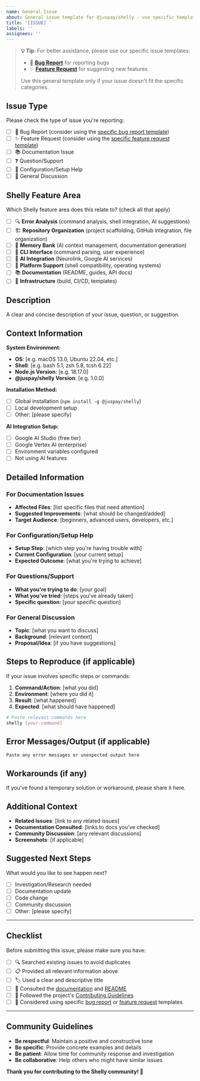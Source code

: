 ```yaml
---
name: General Issue
about: General issue template for @juspay/shelly - use specific templates when available
title: '[ISSUE] '
labels: ''
assignees: ''
---
```


> **💡 Tip**: For better assistance, please use our specific issue templates:
>
> - 🐛 **[Bug Report](bug_report.md)** for reporting bugs
> - ✨ **[Feature Request](feature_request.md)** for suggesting new features
>
> Use this general template only if your issue doesn't fit the specific categories.

## Issue Type

Please check the type of issue you're reporting:

- [ ] 🐛 Bug Report (consider using the [specific bug report template](./bug_report.md))
- [ ] ✨ Feature Request (consider using the [specific feature request template](./feature_request.md))
- [ ] 📚 Documentation Issue
- [ ] ❓ Question/Support
- [ ] 🔧 Configuration/Setup Help
- [ ] 💬 General Discussion

## Shelly Feature Area

Which Shelly feature area does this relate to? (check all that apply)

- [ ] 🔍 **Error Analysis** (command analysis, shell integration, AI suggestions)
- [ ] 🏗️ **Repository Organization** (project scaffolding, GitHub integration, file organization)
- [ ] 🧠 **Memory Bank** (AI context management, documentation generation)
- [ ] 🔧 **CLI Interface** (command parsing, user experience)
- [ ] 🤖 **AI Integration** (Neurolink, Google AI services)
- [ ] 📱 **Platform Support** (shell compatibility, operating systems)
- [ ] 📚 **Documentation** (README, guides, API docs)
- [ ] 🔨 **Infrastructure** (build, CI/CD, templates)

## Description

A clear and concise description of your issue, question, or suggestion.

## Context Information

**System Environment:**

- **OS**: [e.g. macOS 13.0, Ubuntu 22.04, etc.]
- **Shell**: [e.g. bash 5.1, zsh 5.8, tcsh 6.22]
- **Node.js Version**: [e.g. 18.17.0]
- **@juspay/shelly Version**: [e.g. 1.0.0]

**Installation Method:**

- [ ] Global installation (`npm install -g @juspay/shelly`)
- [ ] Local development setup
- [ ] Other: [please specify]

**AI Integration Setup:**

- [ ] Google AI Studio (free tier)
- [ ] Google Vertex AI (enterprise)
- [ ] Environment variables configured
- [ ] Not using AI features

## Detailed Information

### For Documentation Issues

- **Affected Files**: [list specific files that need attention]
- **Suggested Improvements**: [what should be changed/added]
- **Target Audience**: [beginners, advanced users, developers, etc.]

### For Configuration/Setup Help

- **Setup Step**: [which step you're having trouble with]
- **Current Configuration**: [your current setup]
- **Expected Outcome**: [what you're trying to achieve]

### For Questions/Support

- **What you're trying to do**: [your goal]
- **What you've tried**: [steps you've already taken]
- **Specific question**: [your specific question]

### For General Discussion

- **Topic**: [what you want to discuss]
- **Background**: [relevant context]
- **Proposal/Idea**: [if you have suggestions]

## Steps to Reproduce (if applicable)

If your issue involves specific steps or commands:

1. **Command/Action**: [what you did]
2. **Environment**: [where you did it]
3. **Result**: [what happened]
4. **Expected**: [what should have happened]

```bash
# Paste relevant commands here
shelly [your-command]
```

## Error Messages/Output (if applicable)

```
Paste any error messages or unexpected output here
```

## Workarounds (if any)

If you've found a temporary solution or workaround, please share it here.

## Additional Context

- **Related Issues**: [link to any related issues]
- **Documentation Consulted**: [links to docs you've checked]
- **Community Discussion**: [any relevant discussions]
- **Screenshots**: [if applicable]

## Suggested Next Steps

What would you like to see happen next?

- [ ] Investigation/Research needed
- [ ] Documentation update
- [ ] Code change
- [ ] Community discussion
- [ ] Other: [please specify]

---

## Checklist

Before submitting this issue, please make sure you have:

- [ ] 🔍 Searched existing issues to avoid duplicates
- [ ] 📋 Provided all relevant information above
- [ ] 🏷️ Used a clear and descriptive title
- [ ] 📖 Consulted the [documentation](../../docs/) and [README](../../README.md)
- [ ] 🤝 Followed the project's [Contributing Guidelines](../../CONTRIBUTING.md)
- [ ] 🎯 Considered using specific [bug report](./bug_report.md) or [feature request](./feature_request.md) templates

---

## Community Guidelines

- **Be respectful**: Maintain a positive and constructive tone
- **Be specific**: Provide concrete examples and details
- **Be patient**: Allow time for community response and investigation
- **Be collaborative**: Help others who might have similar issues

**Thank you for contributing to the Shelly community! 🚀**
